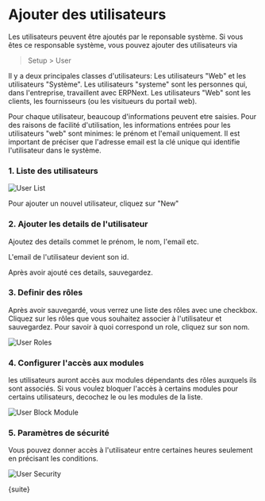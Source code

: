 # Ajouter des utilisateurs

Les utilisateurs peuvent être ajoutés par le reponsable système. Si vous êtes ce responsable système, vous pouvez ajouter des utilisateurs via

> Setup > User

Il y a deux principales classes d'utilisateurs: Les utilisateurs "Web" et les utilisateurs "Système". Les utilisateurs "systeme"
sont les personnes qui, dans l'entreprise, travaillent avec ERPNext. Les utilisateurs "Web" sont les clients, les fournisseurs (ou 
les visitueurs du portail web).
  
Pour chaque utilisateur, beaucoup d'informations peuvent etre saisies. Pour des raisons de facilité d'utilisation, les informations
entrées pour les utilisateurs "web" sont minimes: le prénom et l'email uniquement.
Il est important de préciser que l'adresse email est la clé unique qui identifie l'utilisateur dans le système.

### 1. Liste des utilisateurs

<img class="screenshot" src="{{docs_base_url}}/assets/img/setup/users/user-1.png" alt="User List">


Pour ajouter un nouvel utilisateur, cliquez sur "New"

### 2. Ajouter les details de l'utilisateur

Ajoutez des details commet le prénom, le nom, l'email etc.

L'email de l'utilisateur devient son id.

Après avoir ajouté ces details, sauvegardez.

### 3. Definir des rôles

Après avoir sauvegardé, vous verrez une liste des rôles avec une checkbox. Cliquez sur les rôles que vous souhaitez associer
à l'utilisateur et sauvegardez. Pour savoir à quoi correspond un role, cliquez sur son nom.

<img class="screenshot" src="{{docs_base_url}}/assets/img/setup/users/user-2.png" alt="User Roles">

### 4. Configurer l'accès aux modules

les utilisateurs auront accès aux modules dépendants des rôles auxquels ils sont associés. Si vous voulez bloquer l'accès
à certains modules pour certains utilisateurs, decochez le ou les modules de la liste.

<img class="screenshot" src="{{docs_base_url}}/assets/img/setup/users/user-3.png" alt="User Block Module">

### 5. Paramètres de sécurité

Vous pouvez donner accès à l'utilisateur entre certaines heures seulement en précisant les conditions.

<img class="screenshot" src="{{docs_base_url}}/assets/img/setup/users/user-4.png" alt="User Security">

{suite}
